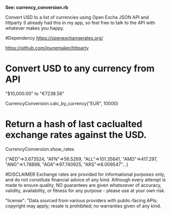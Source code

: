 **See: currency_conversion.rb**

Convert USD to a list of currencies using Open Excha JSON API and httparty (I already had this in my app, so feel free to talk to the API with whatever makes you happy.

#Dependency
https://openexchangerates.org/ 

https://github.com/jnunemaker/httparty


# Convert USD to any currency from API
"$10,000.00" to "€7238.56" 


CurrencyConversion.calc_by_currency("EUR", 10000)

# Return a hash of last caclualted exchange rates against the USD.
CurrencyConversion.show_rates



{"AED"=>3.673524, "AFN"=>56.5269, "ALL"=>101.35641, "AMD"=>417.297, "ANG"=>1.78898, "AOA"=>97.740925, "ARS"=>8.009547"...}


#DISCLAIMER
Exchange rates are provided for informational purposes only, and do not constitute financial advice of any kind. Although every attempt is made to ensure quality, NO guarantees are given whatsoever of accuracy, validity, availability, or fitness for any purpose - please use at your own risk.

"license": "Data sourced from various providers with public-facing APIs; copyright may apply; resale is prohibited; no warranties given of any kind. 
